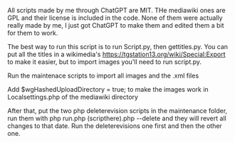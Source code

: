 All scripts made by me through ChatGPT are MIT. THe mediawiki ones are GPL and their license is included in the code. None of them were actually really made by me, I just got ChatGPT to make them and edited them a bit for them to work.

The best way to run this script is to run Script.py, then gettitles.py. You can put all the titles in a wikimedia's https://tgstation13.org/wiki/Special:Export to make it easier, but to import images you'll need to run script.py.

Run the maintenace scripts to import all images and the .xml files

Add $wgHashedUploadDirectory = true; to make the images work in Localsettings.php of the mediawiki directory

After that, put the two php deleterevision scripts in the maintenance folder, run them with php run.php (scripthere).php --delete and they will revert all changes to that date. Run the deleterevisions one first and then the other one.
